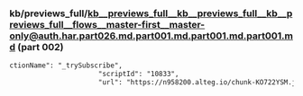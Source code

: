 ### kb/previews_full/kb__previews_full__kb__previews_full__kb__previews_full__flows__master-first__master-only@auth.har.part026.md.part001.md.part001.md.part001.md (part 002)

```md
ctionName": "_trySubscribe",
                      "scriptId": "10833",
                      "url": "https://n958200.alteg.io/chunk-KO722YSM.js",
     
```

```
